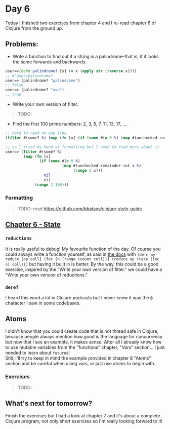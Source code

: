 # Day 6

Today I finished two exercises from chapter 4 and I re-read chapter 6 of Clojure from the ground up.

## Problems:
- Write a function to find out if a string is a palindrome–that is, if it looks the same forwards and backwards.
``` clojure
user=>(defn palindrome? [x] (= x (apply str (reverse x))))
;; #'user/palindrome?
user=> (palindrome? "palindrome")
;; false
user=> (palindrome? "ava")
;; true
```

- Write your own version of filter.
> TODO:

- Find the first 100 prime numbers: 2, 3, 5, 7, 11, 13, 17, ….
``` clojure
;; hard to read on one line
(filter #(some? %) (map (fn [x] (if (some #(= 0 %) (map #(unchecked-remainder-int x %) (range 2 x))) nil x)) (range 2 100)))

;; so I tried my hand at formatting but I need to read more about it
user=> (filter #(some? %) 
        (map (fn [x] 
               (if (some #(= 0 %) 
                         (map #(unchecked-remainder-int x %) 
                              (range 2 x))) 
                 nil 
                 x)) 
             (range 2 100)))
```

### Formatting
> TODO: read https://github.com/bbatsov/clojure-style-guide

## [Chapter 6 - State](https://aphyr.com/posts/306-clojure-from-the-ground-up-state)

### `reductions`
It is really useful to debug! My favourite function of the day. Of course you could always write a function yourself, as said in [the docs](https://clojuredocs.org/clojure.core/reductions) with `(defn my-reduce [op coll] (for [n (range (count coll))] (reduce op (take (inc n) coll)))`
but having it built in is better.
By the way, this could be a good exercise, inspired by the "Write your own version of filter." we could have a "Write your own version of reductions."

### `deref`
I heard this word a lot in Clojure podcasts but I never knew it was the `@` character I saw in some codebases.

## Atoms
I didn't know that you could create code that is not thread safe in Clojure, because people always mention how good is the language for concurrency
but now that I see an example, it makes sense. After all I already know  how to use mutable variables from the "functions" chapter, "Vars" section... 
I just needed to learn about `future`s!  
Still, I'll try to keep in mind the example provided in chapter 8 "Atoms" section and be careful when using vars, or just use atoms to begin with.

### Exercises
> TODO:

## What's next for tomorrow?
Finish the exercises but I had a look at chapter 7 and it's about a complete Clojure program, not only short exercises so I'm really looking forward to it!

